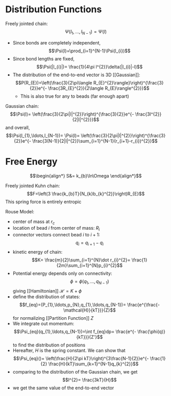 # Distribution Functions

Freely jointed chain:
$$\Psi(l_{1},\ldots,l_{N-1})=\Psi(l)$$
- Since bonds are completely independent, $$\Psi(l)=\prod_{i=1}^{N-1}\Psi(l_{i})$$
- Since bond lengths are fixed, $$\Psi(|l_{i}|)= \frac{1}{4\pi l^{2}}\delta(|l_{i}|-l)$$
- The distribution of the end-to-end vector is 3D [[Gaussian]]: $$P(R_{E})=\left(\frac{3}{2\pi\langle R_{E}^{2}\rangle}\right)^{\frac{3}{2}}e^{- \frac{3R_{E}^{2}}{2\langle R_{E}\rangle^{2}}}$$
	- This is also true for any to beads (far enough apart)

Gaussian chain:
$$\Psi(l)= \left(\frac{3}{2\pi|l|^{2}}\right)^{\frac{3}{2}}e^{- \frac{3l^{2}}{2|l|^{2}}}$$
and overall, $$\Psi(l_{1},\ldots,l_{N-1})= \Psi(l)= \left(\frac{3}{2\pi|l|^{2}}\right)^{\frac{3}{2}}e^{- \frac{3(N-1)}{2|l|^{2}}\sum_{i=1}^{N-1}(r_{i+1}-r_{i})^{2}}$$

# Free Energy

$$\begin{align*}
S&= k_{b}\ln\Omega
\end{align*}$$


Freely jointed Kuhn chain:
$$F=\left(3 \frac{k_{b}T}{N_{k}b_{k}^{2}}\right)R_{E}$$
This spring force is entirely entropic


Rouse Model:
- center of mass at $r_{c}$
- location of bead $i$ from center of mass: $R_{i}$
- connector vectors connect bead $i$ to $i+1$: $$q_{i}=q_{i+1}-q_{i}$$
- kinetic energy of chain: $$K= \frac{m}{2}\sum_{i=1}^{N}\dot r_{i}^{2}= \frac{1}{2m}\sum_{i=1}^{N}p_{i}^{2}$$
- Potential energy depends only on connectivity: $$\phi=\phi(q_{1},\ldots,q_{N-1})$$giving [[Hamiltonian]] $\mathcal{H}=K+\phi$
- define the distribution of states:$$f_{eq}=(P_{1},\ldots,p_{N},q_{1},\ldots,q_{N-1})= \frac{e^{\frac{-\mathcal{H}}{kT}}}{Z}$$for normalizing [[Partition Function]] $Z$
- We integrate out momentum: $$\Psi_{eq}(q_{1},\ldots,q_{N-1})=\int f_{eq}dp= \frac{e^{- \frac{\phi(q)}{kT}}}{Z'}$$to find the distribution of positions
- Hereafter, $H$ is the spring constant. We can show that $$\Psi_{eq}()= \left(\frac{H}{2\pi kT}\right)^{3\frac{N-1}{2}}e^{- \frac{1}{2} \frac{H}{kT}\sum_{k=1}^{N-1}q_{k}^{2}}$$
- comparing to the distribution of the Gaussian chain, we get $$l^{2}= \frac{3kT}{H}$$
- we get the same value of the end-to-end vector